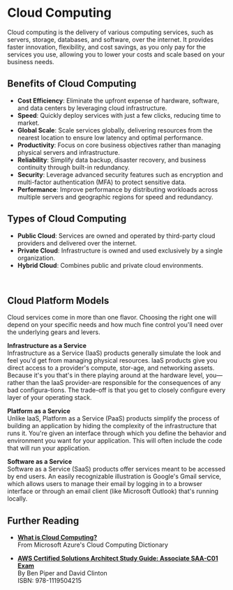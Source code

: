 # Cloud Computing

Cloud computing is the delivery of various computing services, such as servers, storage, databases, and software, over the internet. It provides faster innovation, flexibility, and cost savings, as you only pay for the services you use, allowing you to lower your costs and scale based on your business needs.

## Benefits of Cloud Computing

- **Cost Efficiency**: Eliminate the upfront expense of hardware, software, and data centers by leveraging cloud infrastructure.
- **Speed**: Quickly deploy services with just a few clicks, reducing time to market.
- **Global Scale**: Scale services globally, delivering resources from the nearest location to ensure low latency and optimal performance.
- **Productivity**: Focus on core business objectives rather than managing physical servers and infrastructure.
- **Reliability**: Simplify data backup, disaster recovery, and business continuity through built-in redundancy.
- **Security**: Leverage advanced security features such as encryption and multi-factor authentication (MFA) to protect sensitive data.
- **Performance**: Improve performance by distributing workloads across multiple servers and geographic regions for speed and redundancy.

## Types of Cloud Computing

- **Public Cloud**: Services are owned and operated by third-party cloud providers and delivered over the internet.
- **Private Cloud**: Infrastructure is owned and used exclusively by a single organization.
- **Hybrid Cloud**: Combines public and private cloud environments.

</br>

## Cloud Platform Models

Cloud services come in more than one flavor. Choosing the right one will depend on your specific needs and how much fine control you'll need over the underlying gears and levers.

**Infrastructure as a Service**  
Infrastructure as a Service (IaaS) products generally simulate the look and feel you'd get from managing physical resources. laaS products give you direct access to a provider's compute, stor-age, and networking assets. Because it's you that's in there playing around at the hardware level, you—rather than the laaS provider-are responsible for the consequences of any bad configura-tions. The trade-off is that you get to closely configure every layer of your operating stack.

**Platform as a Service**  
Unlike laaS, Platform as a Service (PaaS) products simplify the process of building an application by hiding the complexity of the infrastructure that runs it. You're given an interface through which you define the behavior and environment you want for your application.
This will often include the code that will run your application.

**Software as a Service**  
Software as a Service (SaaS) products offer services meant to be accessed by end users. An easily recognizable illustration is Google's Gmail service, which allows users to manage their email by logging in to a browser interface or through an email client (like Microsoft Outlook) that's running locally.

## Further Reading

- **[What is Cloud Computing?](https://azure.microsoft.com/en-us/resources/cloud-computing-dictionary/what-is-cloud-computing#:~:text=Simply%20put%2C%20cloud%20computing%20is,resources%2C%20and%20economies%20of%20scale.)**  
  From Microsoft Azure's Cloud Computing Dictionary

- **[AWS Certified Solutions Architect Study Guide: Associate SAA-C01 Exam](https://www.amazon.com/dp/111950421X)**  
  By Ben Piper and David Clinton  
  ISBN: 978-1119504215
